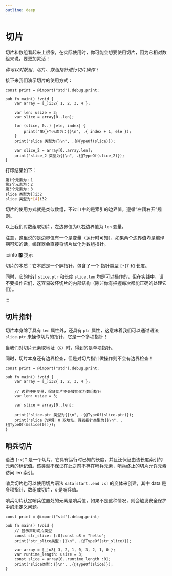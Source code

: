 ```yaml
---
outline: deep
---
```


# 切片

切片和数组看起来上很像，在实际使用时，你可能会想要使用切片，因为它相对数组来说，要更加灵活！

_你可以对数组、切片、数组指针进行切片操作！_

接下来我们演示切片的使用方式：

```zig
const print = @import("std").debug.print;

pub fn main() !void {
    var array = [_]i32{ 1, 2, 3, 4 };

    var len: usize = 3;
    var slice = array[0..len];

    for (slice, 0..) |ele, index| {
        print("第{}个元素为：{}\n", .{ index + 1, ele });
    }
    print("slice 类型为{}\n", .{@TypeOf(slice)});

    var slice_2 = array[0..array.len];
    print("slice_2 类型为{}\n", .{@TypeOf(slice_2)});
}
```

打印结果如下：

```sh
第1个元素为：1
第2个元素为：2
第3个元素为：3
slice 类型为[]i32
slice 类型为*[4]i32
```

切片的使用方式就是类似数组，不过`[]`中的是索引的边界值，遵循“左闭右开”规则。

以上我们对数组取切片，左边界值为0,右边界值为 `len` 变量。

注意，这里说的是边界值有一个是变量（运行时可知），如果两个边界值均是编译期可知的话，编译器会直接将切片优化为数组指针。

:::info 🅿️ 提示

切片的本质：它本质是一个胖指针，包含了一个 指针类型 `[*]T` 和 长度。

同时，它的指针 `slice.ptr` 和长度 `slice.len` 均是可以操作的，但在实践中，请不要操作它们，这容易破坏切片的内部结构（除非你有把握每次都能正确的处理它们）。

:::

## 切片指针

切片本身除了具有 `len` 属性外，还具有 `ptr` 属性，这意味着我们可以通过语法 `slice.ptr` 来操作切片的指针，它是一个多项指针！

当我们对切片元素取地址（`&`）时，得到的是单项指针。

同时，切片本身还有边界检查，但是对切片指针做操作则不会有边界检查！

```zig
const print = @import("std").debug.print;

pub fn main() !void {
    var array = [_]i32{ 1, 2, 3, 4 };

    // 边界使用变量，保证切片不会被优化为数组指针
    var len: usize = 3;

    var slice = array[0..len];

    print("slice.ptr 类型为{}\n", .{@TypeOf(slice.ptr)});
    print("slice 的索引 0 取地址，得到指针类型为{}\n", .{@TypeOf(&slice[0])});
}
```

## 哨兵切片

语法 `[:x]T` 是一个切片，它具有运行时已知的长度，并且还保证由该长度索引的元素的标记值。该类型不保证在此之前不存在哨兵元素，哨兵终止的切片允许元素访问 len 索引。

哨兵切片也可以使用切片语法 `data[start..end :x]` 的变体来创建，其中 data 是多项指针、数组或切片，x 是哨兵值。

哨兵切片认定哨兵位置处的元素是哨兵值，如果不是这种情况，则会触发安全保护中的未定义问题。

```zig
const print = @import("std").debug.print;

pub fn main() !void {
    // 显示声明切片类型
    const str_slice: [:0]const u8 = "hello";
    print("str_slice类型：{}\n", .{@TypeOf(str_slice)});

    var array = [_]u8{ 3, 2, 1, 0, 3, 2, 1, 0 };
    var runtime_length: usize = 3;
    const slice = array[0..runtime_length :0];
    print("slice类型：{}\n", .{@TypeOf(slice)});
}
```
